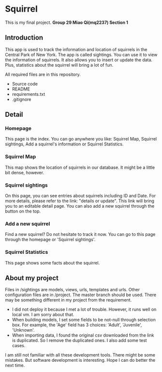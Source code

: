 # Squirrel
This is my final project.
**Group 29 Miao Qi(mq2237) Section 1**

## Introduction
This app is used to track the information and location of squirrels in the Central Park of New York. 
The app is called sightings. You can use it to view the information of squirrels. It also allows you to insert or update the data. Plus, statistics about the squirrel will bring a lot of fun.


All required files are in this repository.
- Source code
- README
- requirements.txt
- .gitignore

## Detail
### Homepage
This page is the index. You can go anywhere you like: Squirrel Map, Squirrel sightings, Add a squirrel's information or Squirrel Statistics.

### Squirrel Map
This map shows the location of squirrels in our database. It might be a little bit dense, however.

### Squirrel sightings
On this page, you can see entries about squirrels including ID and Date. For more details, please refer to the link: "details or update". This link will bring you to an editable detail page.
You can also add a new squirrel through the button on the top.

### Add a new squirrel
Find a new squirrel? Do not hesitate to track it now. You can go to this page through the homepage or 'Squirrel sightings'.

### Squirrel Statistics
This page shows some facts about the squirrel. 

## About my project
Files in /sightings are models, views, urls, templates and urls.
Other configuration files are in /project.
The master branch should be used.
There may be something different in my project from the requirement.
- I did not deploy it because I met a lot of trouble. However, it runs well on local vm. I am sorry about that.
- When building models, I set some fields to be not-null through selection box. For example, the 'Age' field has 3 choices: 'Adult', 'Juvenile', 'Unknown'. 
- When importing data, I found the original csv downloaded from the link is duplicated. So I remove the duplicated ones. I also add some test cases.

I am still not familiar with all these development tools. There might be some mistakes. But software development is interesting. Hope I can do better the next time.
